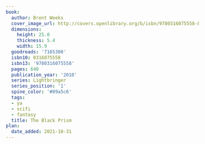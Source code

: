 ```yaml
---
book:
  author: Brent Weeks
  cover_image_url: http://covers.openlibrary.org/b/isbn/9780316075558-L.jpg
  dimensions:
    height: 25.0
    thickness: 5.4
    width: 15.9
  goodreads: '7165300'
  isbn10: 0316075558
  isbn13: '9780316075558'
  pages: 640
  publication_year: '2010'
  series: Lightbringer
  series_position: '1'
  spine_color: '#89a5c6'
  tags:
  - ya
  - scifi
  - fantasy
  title: The Black Prism
plan:
  date_added: 2021-10-31
---
```

